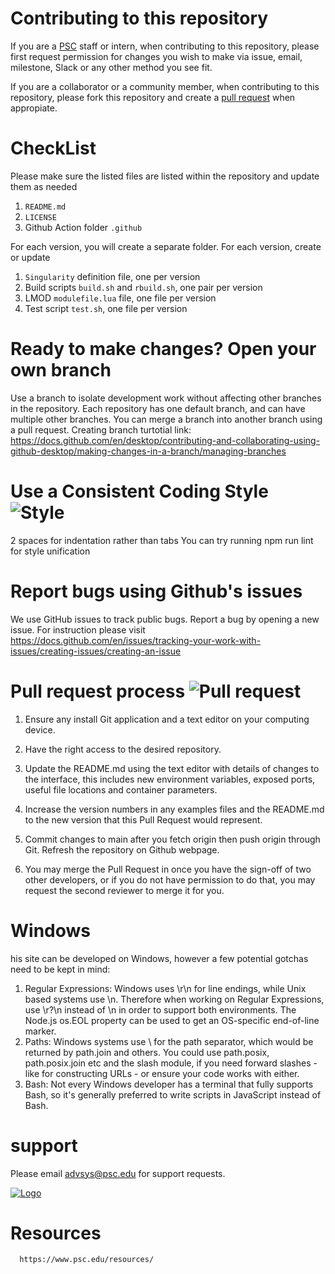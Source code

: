 
# Contributing to this repository 
If you are a [PSC](https://www.psc.edu/staff-directory/) staff or intern, when contributing to this repository, please first request permission for changes you wish to make via issue, email, milestone, Slack or any other method you see fit.

If you are a collaborator or a community member, when contributing to this repository, please fork this repository and create a [pull request](https://docs.github.com/en/github/collaborating-with-pull-requests/proposing-changes-to-your-work-with-pull-requests/about-pull-requests) when appropiate. 


# CheckList 
Please make sure the listed files are listed within the repository and update them as needed

1. `README.md`
2. `LICENSE`
3. Github Action folder `.github`

For each version, you will create a separate folder. For each version, create or update

1. `Singularity` definition file, one per version
2. Build scripts `build.sh` and `rbuild.sh`, one pair per version
3. LMOD `modulefile.lua` file, one file per version
4. Test script `test.sh`, one file per version

# Ready to make changes? Open your own branch 
Use a branch to isolate development work without affecting other branches in the repository. Each repository has one default branch, and can have multiple other branches. You can merge a branch into another branch using a pull request.
Creating branch turtotial link: https://docs.github.com/en/desktop/contributing-and-collaborating-using-github-desktop/making-changes-in-a-branch/managing-branches 

# Use a Consistent Coding Style  ![Style](https://img.shields.io/badge/Style-consistent-brightgreen.svg)
2 spaces for indentation rather than tabs
You can try running npm run lint for style unification


# Report bugs using Github's issues
We use GitHub issues to track public bugs. Report a bug by opening a new issue. 
For instruction please visit https://docs.github.com/en/issues/tracking-your-work-with-issues/creating-issues/creating-an-issue

# Pull request process     ![Pull request](https://img.shields.io/badge/Pull%20request-1-brightgreen.svg)


1. Ensure any install Git application and a text editor on your computing device. 

2. Have the right access to the desired repository.

3. Update the README.md using the text editor with details of changes to the interface, this includes new environment variables, exposed ports, useful file locations and container parameters.

4. Increase the version numbers in any examples files and the README.md to the new version that this Pull Request would represent.

5. Commit changes to main after you fetch origin then push origin through Git. Refresh the repository on Github webpage. 

6. You may merge the Pull Request in once you have the sign-off of two other developers, or if you do not have permission to do that, you may request the second reviewer to merge it for you.


# Windows
his site can be developed on Windows, however a few potential gotchas need to be kept in mind:

1. Regular Expressions: Windows uses \r\n for line endings, while Unix based systems use \n. Therefore when working on Regular Expressions, use \r?\n instead of \n in order to support both environments. The Node.js os.EOL property can be used to get an OS-specific end-of-line marker.
2. Paths: Windows systems use \ for the path separator, which would be returned by path.join and others. You could use path.posix, path.posix.join etc and the slash module, if you need forward slashes - like for constructing URLs - or ensure your code works with either.
3. Bash: Not every Windows developer has a terminal that fully supports Bash, so it's generally preferred to write scripts in JavaScript instead of Bash.



# support 

Please email advsys@psc.edu for support requests. 


[![Logo](https://developer.nvidia.com/sites/default/files/logos/psc_logo.png)](https://github.com/orgs/pscedu)

   # Resources
      https://www.psc.edu/resources/





